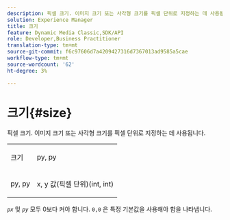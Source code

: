 ```yaml
---
description: 픽셀 크기. 이미지 크기 또는 사각형 크기를 픽셀 단위로 지정하는 데 사용됩니다.
solution: Experience Manager
title: 크기
feature: Dynamic Media Classic,SDK/API
role: Developer,Business Practitioner
translation-type: tm+mt
source-git-commit: f6c97606d7a4209427316d7367013ad9585a5cae
workflow-type: tm+mt
source-wordcount: '62'
ht-degree: 3%

---
```



# 크기{#size}

픽셀 크기. 이미지 크기 또는 사각형 크기를 픽셀 단위로 지정하는 데 사용됩니다.

<table id="simpletable_06761BED6FF14C2A83745A78B10D3419"> 
 <tr class="strow"> 
  <td class="stentry"> <p><span class="codeph"> <span class="varname"> 크기</span> </span> </p> </td> 
  <td class="stentry"> <p><span class="codeph"> <span class="varname"> py, py</span> </span> </p></td> 
 </tr> 
 <tr class="strow"> 
  <td class="stentry"> <p><span class="codeph"> <span class="varname"> py, py</span> </span> </p></td> 
  <td class="stentry"> <p>x, y 값(픽셀 단위)(int, int) </p></td> 
 </tr> 
</table>

*`px`* 및 *`py`* 모두 0보다 커야 합니다. `0,0` 은 특정 기본값을 사용해야 함을 나타냅니다.
